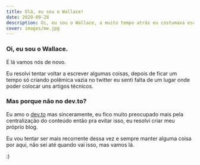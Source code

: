 ```yaml
---
title: Olá, eu sou o Wallace!
date: 2020-09-28
description: Oi, eu sou o Wallace, a muito tempo atrás eu costumava escrever artigos, eu sempre tive vontade de voltar a escrever, e depois de um tempo acho que chegou a hora de voltar a compartilhar as coisas que eu costumo fazer no dia a dia.
cover: images/me.jpg
---
```


### Oi, eu sou o Wallace.

E lá vamos nós de novo.

Eu resolvi tentar voltar a escrever algumas coisas, depois de ficar um tempo só criando polêmica vazia no twitter eu senti falta de um lugar onde poder colocar uns artigos técnicos.

### Mas porque não no dev.to?

Eu amo o [dev.to](https://dev.to) mas sinceramente, eu fico muito preocupado mais pela centralização do conteúdo então pra evitar isso, eu resolvi criar meu próprio blog.

Eu vou tentar ser mais recorrente dessa vez e sempre manter alguma coisa por aqui, não sei até quando vai isso, mas vamos lá.

:)
